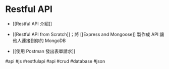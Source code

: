 # Restful API
- [[Restful API 介紹]]
- [[Restful API from Scratch]]；將 [[Express and Mongoose]] 製作成 API 讓他人連接到你的 MongoDB


- [[使用 Postman 發出表單請求]]

#api #js #restfulapi #api #crud #database #json 
